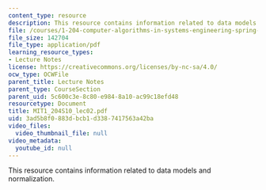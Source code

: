 ```yaml
---
content_type: resource
description: This resource contains information related to data models and normalization.
file: /courses/1-204-computer-algorithms-in-systems-engineering-spring-2010/3ad5b8f0883dbcb1d3387417563a42ba_MIT1_204S10_lec02.pdf
file_size: 142704
file_type: application/pdf
learning_resource_types:
- Lecture Notes
license: https://creativecommons.org/licenses/by-nc-sa/4.0/
ocw_type: OCWFile
parent_title: Lecture Notes
parent_type: CourseSection
parent_uid: 5c600c3e-8c80-e984-8a10-ac99c18efd48
resourcetype: Document
title: MIT1_204S10_lec02.pdf
uid: 3ad5b8f0-883d-bcb1-d338-7417563a42ba
video_files:
  video_thumbnail_file: null
video_metadata:
  youtube_id: null
---
```

This resource contains information related to data models and normalization.